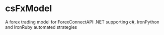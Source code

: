 # csFxModel
A forex trading model for ForexConnectAPI .NET supporting c#, IronPython and IronRuby automated strategies
